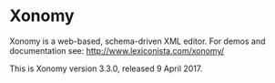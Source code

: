 # Xonomy

Xonomy is a web-based, schema-driven XML editor. For demos and documentation see: http://www.lexiconista.com/xonomy/

This is Xonomy version 3.3.0, released 9 April 2017.
